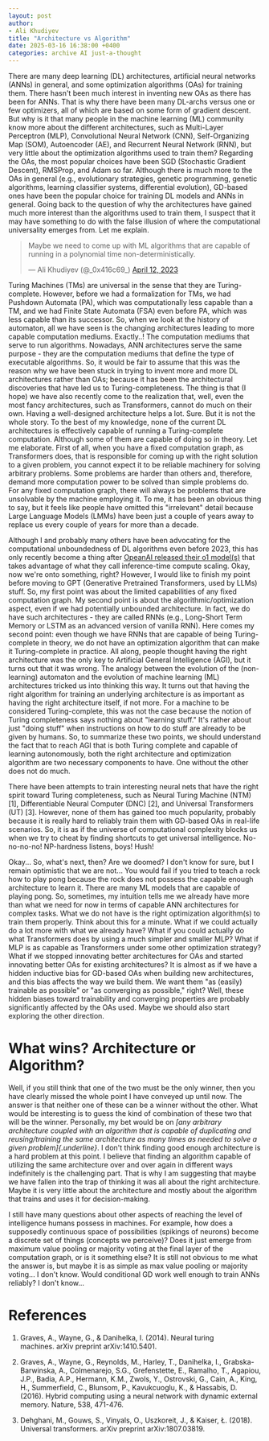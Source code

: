```yaml
---
layout: post
author:
- Ali Khudiyev
title: "Architecture vs Algorithm"
date: 2025-03-16 16:38:00 +0400
categories: archive AI just-a-thought
---
```


There are many deep learning (DL) architectures, artificial neural
networks (ANNs) in general, and some optimization algorithms (OAs) for
training them. There hasn't been much interest in inventing new OAs as
there has been for ANNs. That is why there have been many DL-archs
versus one or few optimizers, all of which are based on some form of
gradient descent. But why is it that many people in the machine learning
(ML) community know more about the different architectures, such as
Multi-Layer Perceptron (MLP), Convolutional Neural Network (CNN),
Self-Organizing Map (SOM), Autoencoder (AE), and Recurrent Neural
Network (RNN), but very little about the optimization algorithms used to
train them? Regarding the OAs, the most popular choices have been SGD
(Stochastic Gradient Descent), RMSProp, and Adam so far. Although there
is much more to the OAs in general (e.g., evolutionary strategies,
genetic programming, genetic algorithms, learning classifier systems,
differential evolution), GD-based ones have been the popular choice for
training DL models and ANNs in general. Going back to the question of
why the architectures have gained much more interest than the algorithms
used to train them, I suspect that it may have something to do with the
false illusion of where the computational universality emerges from. Let
me explain.

<blockquote class="twitter-tweet"><p lang="en" dir="ltr">Maybe we need to come up with ML algorithms that are capable of running in a polynomial time non-deterministically.</p>&mdash; Ali Khudiyev (@_0x416c69_) <a href="https://twitter.com/_0x416c69_/status/1646143333767454727?ref_src=twsrc%5Etfw">April 12, 2023</a></blockquote> <script async src="https://platform.twitter.com/widgets.js" charset="utf-8"></script>

Turing Machines (TMs) are universal in the sense that they are
Turing-complete. However, before we had a formalization for TMs, we had
Pushdown Automata (PA), which was computationally less capable than a
TM, and we had Finite State Automata (FSA) even before PA, which was
less capable than its successor. So, when we look at the history of
automaton, all we have seen is the changing architectures leading to
more capable computation mediums. Exactly..! The computation mediums
that serve to run algorithms. Nowadays, ANN architectures serve the same
purpose - they are the computation mediums that define the type of
executable algorithms. So, it would be fair to assume that this was the
reason why we have been stuck in trying to invent more and more DL
architectures rather than OAs; because it has been the architectural
discoveries that have led us to Turing-completeness. The thing is that
(I hope) we have also recently come to the realization that, well, even
the most fancy architectures, such as Transformers, cannot do much on
their own. Having a well-designed architecture helps a lot. Sure. But it
is not the whole story. To the best of my knowledge, none of the current
DL architectures is effectively capable of running a Turing-complete
computation. Although some of them are capable of doing so in theory.
Let me elaborate. First of all, when you have a fixed computation graph,
as Transformers does, that is responsible for coming up with the right
solution to a given problem, you cannot expect it to be reliable
machinery for solving arbitrary problems. Some problems are harder than
others and, therefore, demand more computation power to be solved than
simple problems do. For any fixed computation graph, there will always
be problems that are unsolvable by the machine employing it. To me, it
has been an obvious thing to say, but it feels like people have omitted
this \"irrelevant\" detail because Large Language Models (LMMs) have
been just a couple of years away to replace us every couple of years for
more than a decade.

Although I and probably many others have been advocating for the
computational unboundedness of DL algorithms even before 2023, this has
only recently become a thing after [OpeanAI released their o1
model(s)](https://openai.com/index/learning-to-reason-with-llms/) that
takes advantage of what they call inference-time compute scaling. Okay,
now we're onto something, right? However, I would like to finish my
point before moving to GPT (Generative Pretrained Transformers, used by
LLMs) stuff. So, my first point was about the limited capabilities of
any fixed computation graph. My second point is about the
algorithmic/optimization aspect, even if we had potentially unbounded
architecture. In fact, we do have such architectures - they are called
RNNs (e.g., Long-Short Term Memory or LSTM as an advanced version of
vanilla RNN). Here comes my second point: even though we have RNNs that
are capable of being Turing-complete in theory, we do not have an
optimization algorithm that can make it Turing-complete in practice. All
along, people thought having the right architecture was the only key to
Artificial General Intelligence (AGI), but it turns out that it was
wrong. The analogy between the evolution of the (non-learning) automaton
and the evolution of machine learning (ML) architectures tricked us into
thinking this way. It turns out that having the right algorithm for
training an underlying architecture is as important as having the right
architecture itself, if not more. For a machine to be considered
Turing-complete, this was not the case because the notion of Turing
completeness says nothing about \"learning stuff.\" It's rather about
just \"doing stuff\" when instructions on how to do stuff are already to
be given by humans. So, to summarize these two points, we should
understand the fact that to reach AGI that is both Turing complete and
capable of learning autonomously, both the right architecture and
optimization algorithm are two necessary components to have. One without
the other does not do much.

There have been attempts to train interesting neural nets that have the
right spirit toward Turing completeness, such as Neural Turing Machine
(NTM) \[1\], Differentiable Neural Computer (DNC) \[2\], and Universal
Transformers (UT) \[3\]. However, none of them has gained too much
popularity, probably because it is really hard to reliably train them
with GD-based OAs in real-life scenarios. So, it is as if the universe
of computational complexity blocks us when we try to cheat by finding
shortcuts to get universal intelligence. No-no-no-no! NP-hardness
listens, boys! Hush!

Okay\... So, what's next, then? Are we doomed? I don't know for sure,
but I remain optimistic that we are not\... You would fail if you tried
to teach a rock how to play pong because the rock does not possess the
capable enough architecture to learn it. There are many ML models that
are capable of playing pong. So, sometimes, my intuition tells me we
already have more than what we need for now in terms of capable ANN
architectures for complex tasks. What we do not have is the right
optimization algorithm(s) to train them properly. Think about this for a
minute. What if we could actually do a lot more with what we already
have? What if you could actually do what Transformers does by using a
much simpler and smaller MLP? What if MLP is as capable as Transformers
under some other optimization strategy? What if we stopped innovating
better architectures for OAs and started innovating better OAs for
existing architectures? It is almost as if we have a hidden inductive
bias for GD-based OAs when building new architectures, and this bias
affects the way we build them. We want them \"as (easily) trainable as
possible\" or \"as converging as possible,\" right? Well, these hidden
biases toward trainability and converging properties are probably
significantly affected by the OAs used. Maybe we should also start
exploring the other direction.

# What wins? Architecture or Algorithm?

Well, if you still think that one of the two must be the only winner,
then you have clearly missed the whole point I have conveyed up until
now. The answer is that neither one of these can be a winner without the
other. What would be interesting is to guess the kind of combination of
these two that will be the winner. Personally, my bet would be on *[any
arbitrary architecture coupled with an algorithm that is capable of
duplicating and reusing/training the same architecture as many times as
needed to solve a given problem]{.underline}*. I don't think finding
good enough architecture is a hard problem at this point. I believe that
finding an algorithm capable of utilizing the same architecture over and
over again in different ways indefinitely is the challenging part. That
is why I am suggesting that maybe we have fallen into the trap of
thinking it was all about the right architecture. Maybe it is very
little about the architecture and mostly about the algorithm that trains
and uses it for decision-making.

I still have many questions about other aspects of reaching the level of
intelligence humans possess in machines. For example, how does a
supposedly continuous space of possibilities (spikings of neurons)
become a discrete set of things (concepts we perceive)? Does it just
emerge from maximum value pooling or majority voting at the final layer
of the computation graph, or is it something else? It is still not
obvious to me what the answer is, but maybe it is as simple as max value
pooling or majority voting\... I don't know. Would conditional GD work
well enough to train ANNs reliably? I don't know\...

# References

1.  Graves, A., Wayne, G., & Danihelka, I. (2014). Neural turing
    machines. arXiv preprint arXiv:1410.5401.

2.  Graves, A., Wayne, G., Reynolds, M., Harley, T., Danihelka, I.,
    Grabska-Barwinska, A., Colmenarejo, S.G., Grefenstette, E., Ramalho,
    T., Agapiou, J.P., Badia, A.P., Hermann, K.M., Zwols, Y., Ostrovski,
    G., Cain, A., King, H., Summerfield, C., Blunsom, P., Kavukcuoglu,
    K., & Hassabis, D. (2016). Hybrid computing using a neural network
    with dynamic external memory. Nature, 538, 471-476.

3.  Dehghani, M., Gouws, S., Vinyals, O., Uszkoreit, J., & Kaiser, Ł.
    (2018). Universal transformers. arXiv preprint arXiv:1807.03819.
